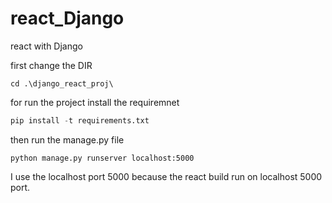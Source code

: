 # react_Django
react with Django 


first change the DIR 

 ```linux
cd .\django_react_proj\
```

for run the project install the requiremnet

```python
pip install -t requirements.txt
```


then run the manage.py file 

```pytohn
python manage.py runserver localhost:5000
```


I use the localhost port 5000 because the react build run on localhost 5000 port.

